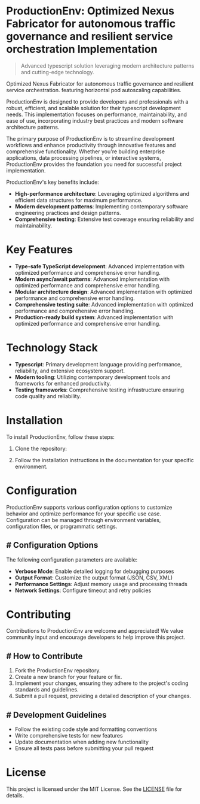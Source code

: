 <!-- fallback_ProductionEnv_20250806035355_43409 -->

# ProductionEnv: Optimized Nexus Fabricator for autonomous traffic governance and resilient service orchestration Implementation
> Advanced typescript solution leveraging modern architecture patterns and cutting-edge technology.

Optimized Nexus Fabricator for autonomous traffic governance and resilient service orchestration. featuring horizontal pod autoscaling capabilities.

ProductionEnv is designed to provide developers and professionals with a robust, efficient, and scalable solution for their typescript development needs. This implementation focuses on performance, maintainability, and ease of use, incorporating industry best practices and modern software architecture patterns.

The primary purpose of ProductionEnv is to streamline development workflows and enhance productivity through innovative features and comprehensive functionality. Whether you're building enterprise applications, data processing pipelines, or interactive systems, ProductionEnv provides the foundation you need for successful project implementation.

ProductionEnv's key benefits include:

* **High-performance architecture**: Leveraging optimized algorithms and efficient data structures for maximum performance.
* **Modern development patterns**: Implementing contemporary software engineering practices and design patterns.
* **Comprehensive testing**: Extensive test coverage ensuring reliability and maintainability.

# Key Features

* **Type-safe TypeScript development**: Advanced implementation with optimized performance and comprehensive error handling.
* **Modern async/await patterns**: Advanced implementation with optimized performance and comprehensive error handling.
* **Modular architecture design**: Advanced implementation with optimized performance and comprehensive error handling.
* **Comprehensive testing suite**: Advanced implementation with optimized performance and comprehensive error handling.
* **Production-ready build system**: Advanced implementation with optimized performance and comprehensive error handling.

# Technology Stack

* **Typescript**: Primary development language providing performance, reliability, and extensive ecosystem support.
* **Modern tooling**: Utilizing contemporary development tools and frameworks for enhanced productivity.
* **Testing frameworks**: Comprehensive testing infrastructure ensuring code quality and reliability.

# Installation

To install ProductionEnv, follow these steps:

1. Clone the repository:


2. Follow the installation instructions in the documentation for your specific environment.

# Configuration

ProductionEnv supports various configuration options to customize behavior and optimize performance for your specific use case. Configuration can be managed through environment variables, configuration files, or programmatic settings.

## # Configuration Options

The following configuration parameters are available:

* **Verbose Mode**: Enable detailed logging for debugging purposes
* **Output Format**: Customize the output format (JSON, CSV, XML)
* **Performance Settings**: Adjust memory usage and processing threads
* **Network Settings**: Configure timeout and retry policies

# Contributing

Contributions to ProductionEnv are welcome and appreciated! We value community input and encourage developers to help improve this project.

## # How to Contribute

1. Fork the ProductionEnv repository.
2. Create a new branch for your feature or fix.
3. Implement your changes, ensuring they adhere to the project's coding standards and guidelines.
4. Submit a pull request, providing a detailed description of your changes.

## # Development Guidelines

* Follow the existing code style and formatting conventions
* Write comprehensive tests for new features
* Update documentation when adding new functionality
* Ensure all tests pass before submitting your pull request

# License

This project is licensed under the MIT License. See the [LICENSE](https://github.com/QOZU/ProductionEnv/blob/main/LICENSE) file for details.

